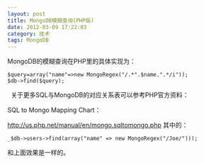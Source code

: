 ```yaml
---
layout: post
title: MongoDB模糊查询(PHP版)
date: 2012-03-09 17:22:03
category: 技术
tags: MongoDB
---
```



MongoDB的模糊查询在PHP里的具体实现为： 
      
    $query=array("name"=>new MongoRegex("/.*".$name.".*/i"));
    $db->find($query);

  关于更多SQL与MongoDB的对应关系表可以参考PHP官方资料：  

SQL to Mongo Mapping Chart：

<http://us.php.net/manual/en/mongo.sqltomongo.php> 其中的：

	_$db->users->find(array("name" => new MongoRegex("/Joe/"))); 

和上面效果是一样的。